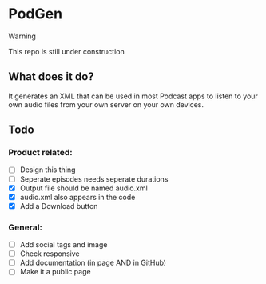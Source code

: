 # PodGen
> [!WARNING]
>This repo is still under construction

## What does it do?
It generates an XML that can be used in most Podcast apps to listen to your own audio files from your own server on your own devices.

## Todo 
### Product related:
 - [ ] Design this thing
 - [ ] Seperate episodes needs seperate durations
 - [x] Output file should be named audio.xml
 - [x] audio.xml also appears in the code
 - [x] Add a Download button

 ### General:
 - [ ] Add social tags and image
 - [ ] Check responsive
 - [ ] Add documentation (in page AND in GitHub)
 - [ ] Make it a public page